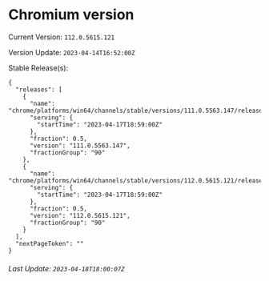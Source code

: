 # Chromium version

Current Version: `112.0.5615.121`

Version Update: `2023-04-14T16:52:00Z`

Stable Release(s):
```
{
  "releases": [
    {
      "name": "chrome/platforms/win64/channels/stable/versions/111.0.5563.147/releases/1681757940",
      "serving": {
        "startTime": "2023-04-17T18:59:00Z"
      },
      "fraction": 0.5,
      "version": "111.0.5563.147",
      "fractionGroup": "90"
    },
    {
      "name": "chrome/platforms/win64/channels/stable/versions/112.0.5615.121/releases/1681757940",
      "serving": {
        "startTime": "2023-04-17T18:59:00Z"
      },
      "fraction": 0.5,
      "version": "112.0.5615.121",
      "fractionGroup": "90"
    }
  ],
  "nextPageToken": ""
}
```

###### Last Update: `2023-04-18T18:00:07Z`
        